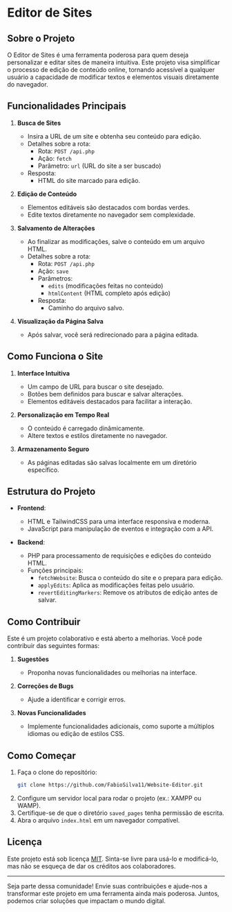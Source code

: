 # Editor de Sites

## Sobre o Projeto
O Editor de Sites é uma ferramenta poderosa para quem deseja personalizar e editar sites de maneira intuitiva. Este projeto visa simplificar o processo de edição de conteúdo online, tornando acessível a qualquer usuário a capacidade de modificar textos e elementos visuais diretamente do navegador.

## Funcionalidades Principais

1. **Busca de Sites**
   - Insira a URL de um site e obtenha seu conteúdo para edição.
   - Detalhes sobre a rota:
     - Rota: `POST /api.php`
     - Ação: `fetch`
     - Parâmetro: `url` (URL do site a ser buscado)
   - Resposta:
     - HTML do site marcado para edição.

2. **Edição de Conteúdo**
   - Elementos editáveis são destacados com bordas verdes.
   - Edite textos diretamente no navegador sem complexidade.

3. **Salvamento de Alterações**
   - Ao finalizar as modificações, salve o conteúdo em um arquivo HTML.
   - Detalhes sobre a rota:
     - Rota: `POST /api.php`
     - Ação: `save`
     - Parâmetros:
       - `edits` (modificações feitas no conteúdo)
       - `htmlContent` (HTML completo após edição)
     - Resposta:
       - Caminho do arquivo salvo.

4. **Visualização da Página Salva**
   - Após salvar, você será redirecionado para a página editada.

## Como Funciona o Site

1. **Interface Intuitiva**
   - Um campo de URL para buscar o site desejado.
   - Botões bem definidos para buscar e salvar alterações.
   - Elementos editáveis destacados para facilitar a interação.

2. **Personalização em Tempo Real**
   - O conteúdo é carregado dinâmicamente.
   - Altere textos e estilos diretamente no navegador.

3. **Armazenamento Seguro**
   - As páginas editadas são salvas localmente em um diretório específico.

## Estrutura do Projeto

- **Frontend**:
  - HTML e TailwindCSS para uma interface responsiva e moderna.
  - JavaScript para manipulação de eventos e integração com a API.

- **Backend**:
  - PHP para processamento de requisições e edições do conteúdo HTML.
  - Funções principais:
    - `fetchWebsite`: Busca o conteúdo do site e o prepara para edição.
    - `applyEdits`: Aplica as modificações feitas pelo usuário.
    - `revertEditingMarkers`: Remove os atributos de edição antes de salvar.

## Como Contribuir
Este é um projeto colaborativo e está aberto a melhorias. Você pode contribuir das seguintes formas:

1. **Sugestões**
   - Proponha novas funcionalidades ou melhorias na interface.

2. **Correções de Bugs**
   - Ajude a identificar e corrigir erros.

3. **Novas Funcionalidades**
   - Implemente funcionalidades adicionais, como suporte a múltiplos idiomas ou edição de estilos CSS.

## Como Começar

1. Faça o clone do repositório:
   ```bash
   git clone https://github.com/FabioSilva11/Website-Editor.git
   ```
2. Configure um servidor local para rodar o projeto (ex.: XAMPP ou WAMP).
3. Certifique-se de que o diretório `saved_pages` tenha permissão de escrita.
4. Abra o arquivo `index.html` em um navegador compatível.

## Licença
Este projeto está sob licença [MIT](LICENSE). Sinta-se livre para usá-lo e modificá-lo, mas não se esqueça de dar os créditos aos colaboradores.

---

Seja parte dessa comunidade! Envie suas contribuições e ajude-nos a transformar este projeto em uma ferramenta ainda mais poderosa. Juntos, podemos criar soluções que impactam o mundo digital.

